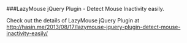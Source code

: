 ###LazyMouse jQuery Plugin - Detect Mouse Inactivity easily. 

Check out the details of LazyMouse jQuery Plugin at http://hasin.me/2013/08/17/lazymouse-jquery-plugin-detect-mouse-inactivity-easily/